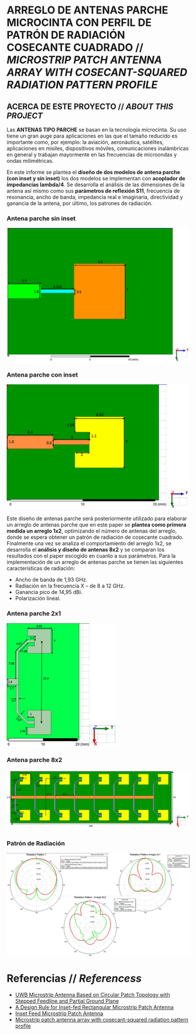 # __ARREGLO DE ANTENAS PARCHE MICROCINTA CON PERFIL DE PATRÓN DE RADIACIÓN COSECANTE CUADRADO__ // _MICROSTRIP PATCH ANTENNA ARRAY WITH COSECANT-SQUARED RADIATION PATTERN PROFILE_
## ACERCA DE ESTE PROYECTO // _ABOUT THIS PROJECT_ 
Las __ANTENAS TIPO PARCHE__ se basan en la tecnología microcinta. Su uso tiene un gran auge para aplicaciones en las que el tamaño reducido es importante como, por ejemplo: la aviación, aeronáutica, satélites, aplicaciones en misiles, dispositivos móviles, comunicaciones inalámbricas en general y trabajan mayormente en las frecuencias de microondas y ondas milimétricas.  
 
En este informe se plantea el __diseño de dos modelos de antena parche (con inset y sin inset)__ los dos modelos se implementan con __acoplador de impedancias lambda/4__. Se desarrolla el análisis de las dimensiones de la antena así mismo como sus __parámetros de reflexión S11__, frecuencia de resonancia, ancho de banda, impedancia real e imaginaria, directividad y ganancia de la antena, por último, los patrones de radiación.  
### Antena parche sin inset  
<img src="Git_Images/An_patch_noinset.png" alt="An_patch_noinset" width="500" style="display: block; margin: 0 auto" /> 

### Antena parche con inset  
<img src="Git_Images/An_patch_inset.png" alt="An_patch_inset" width="500"/>  

Este diseño de antenas parche será posteriormente utilizado para elaborar un arreglo de antenas parche que en este paper se __plantea como primera medida un arreglo 1x2__, optimizando el número de antenas del arreglo, donde se espera obtener un patrón de radiación de cosecante cuadrado. Finalmente una vez se analiza el comportamiento del arreglo 1x2, se desarrolla el __análisis y diseño de antenas 8x2__ y se comparan los resultados con el paper escogido en cuanto a sus parámetros. Para la implementación de un arreglo de antenas parche se tienen las siguientes caracteristicas de radiación:
* Ancho de banda de 1,93 GHz.
* Radiación en la frecuencia X – de 8 a 12 GHz.
* Ganancia pico de 14,95 dBi.
* Polarización lineal.

### Antena parche 2x1  
<img src="Git_Images/An_patch_2x1.png" alt="An_patch_2x1" width="300"/>

### Antena parche 8x2  
<img src="Git_Images/An_patch_8x2.png" alt="An_patch_8x2"/>  

### Patrón de Radiación  
<img src="Git_Images/Rad_Pat.png" alt="Rad_Pat"/>
  
# Referencias // _Referencess_
* [UWB Microstrip Antenna Based on Circular Patch Topology with Stepped Feedline and Partial Ground Plane](https://ieeexplore.ieee.org/document/6237932)
* [A Design Rule for Inset-fed Rectangular Microstrip Patch Antenna](https://www.researchgate.net/publication/228897496_A_design_rule_for_inset-fed_rectangular_microstrip_patch_antenna) 
* [Inset Feed Microstrip Patch Antenna](https://ijcsmc.com/docs/papers/February2016/V5I2201662.pdf)
* [Microstrip patch antenna array with cosecant-squared radiation pattern profile](https://doi.org/10.1016/j.aeue.2019.05.003)
